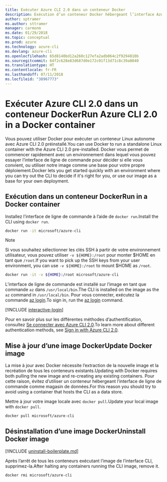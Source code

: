 ```yaml
---
title: Exécuter Azure CLI 2.0 dans un conteneur Docker
description: Exécution d’un conteneur Docker hébergeant l’interface Azure CLI 2.0
author: sptramer
ms.author: sttramer
manager: carmonm
ms.date: 01/29/2018
ms.topic: conceptual
ms.prod: azure
ms.technology: azure-cli
ms.devlang: azure-cli
ms.openlocfilehash: 65d8140bd12a260c127efa2adb064c2f9294810b
ms.sourcegitcommit: 64f2c628e83d687d0e172c01f13d71c8c39a8040
ms.translationtype: HT
ms.contentlocale: fr-FR
ms.lasthandoff: 07/11/2018
ms.locfileid: "38967773"
---
```

# <a name="run-azure-cli-20-in-a-docker-container"></a><span data-ttu-id="dfd7b-103">Exécuter Azure CLI 2.0 dans un conteneur Docker</span><span class="sxs-lookup"><span data-stu-id="dfd7b-103">Run Azure CLI 2.0 in a Docker container</span></span>

<span data-ttu-id="dfd7b-104">Vous pouvez utiliser Docker pour exécuter un conteneur Linux autonome avec Azure CLI 2.0 préinstallé.</span><span class="sxs-lookup"><span data-stu-id="dfd7b-104">You can use Docker to run a standalone Linux container with the Azure CLI 2.0 pre-installed.</span></span> <span data-ttu-id="dfd7b-105">Docker vous permet de commencer rapidement avec un environnement dans lequel vous pouvez essayer l’interface de ligne de commande pour décider si elle vous convient, ou utiliser notre image comme une base pour votre propre déploiement.</span><span class="sxs-lookup"><span data-stu-id="dfd7b-105">Docker lets you get started quickly with an environment where you can try out the CLI to decide if it's right for you, or use our image as a base for your own deployment.</span></span>

## <a name="run-in-a-docker-container"></a><span data-ttu-id="dfd7b-106">Exécution dans un conteneur Docker</span><span class="sxs-lookup"><span data-stu-id="dfd7b-106">Run in a Docker container</span></span>

<span data-ttu-id="dfd7b-107">Installez l’interface de ligne de commande à l’aide de `docker run`.</span><span class="sxs-lookup"><span data-stu-id="dfd7b-107">Install the CLI using `docker run`.</span></span>

   ```bash
   docker run -it microsoft/azure-cli
   ```

> [!NOTE]
> <span data-ttu-id="dfd7b-108">Si vous souhaitez sélectionner les clés SSH à partir de votre environnement utilisateur, vous pouvez utiliser `-v ${HOME}:/root` pour monter $HOME en tant que `/root`.</span><span class="sxs-lookup"><span data-stu-id="dfd7b-108">If you want to pick up the SSH keys from your user environment, you can use `-v ${HOME}:/root` to mount $HOME as `/root`.</span></span>
>
> ```bash
> docker run -it -v ${HOME}:/root microsoft/azure-cli
> ```

<span data-ttu-id="dfd7b-109">L’interface de ligne de commande est installé sur l’image en tant que commande `az` dans `/usr/local/bin`.</span><span class="sxs-lookup"><span data-stu-id="dfd7b-109">The CLI is installed on the image as the `az` command in `/usr/local/bin`.</span></span> <span data-ttu-id="dfd7b-110">Pour vous connecter, exécutez la commande [az login](/cli/azure/reference-index#az-login).</span><span class="sxs-lookup"><span data-stu-id="dfd7b-110">To sign in, run the [az login](/cli/azure/reference-index#az-login) command.</span></span>

[!INCLUDE [interactive-login](includes/interactive-login.md)]

<span data-ttu-id="dfd7b-111">Pour en savoir plus sur les différentes méthodes d’authentification, consultez [Se connecter avec Azure CLI 2.0](authenticate-azure-cli.md).</span><span class="sxs-lookup"><span data-stu-id="dfd7b-111">To learn more about different authentication methods, see [Sign in with Azure CLI 2.0](authenticate-azure-cli.md).</span></span>

## <a name="update-docker-image"></a><span data-ttu-id="dfd7b-112">Mise à jour d’une image Docker</span><span class="sxs-lookup"><span data-stu-id="dfd7b-112">Update Docker image</span></span>

<span data-ttu-id="dfd7b-113">La mise à jour avec Docker nécessite l’extraction de la nouvelle image et la recréation de tous les conteneurs existants.</span><span class="sxs-lookup"><span data-stu-id="dfd7b-113">Updating with Docker requires both pulling the new image and re-creating any existing containers.</span></span> <span data-ttu-id="dfd7b-114">Pour cette raison, évitez d’utiliser un conteneur hébergeant l’interface de ligne de commande comme magasin de données.</span><span class="sxs-lookup"><span data-stu-id="dfd7b-114">For this reason you should try to avoid using a container that hosts the CLI as a data store.</span></span>

<span data-ttu-id="dfd7b-115">Mettre à jour votre image locale avec `docker pull`.</span><span class="sxs-lookup"><span data-stu-id="dfd7b-115">Update your local image with `docker pull`.</span></span>

```bash
docker pull microsoft/azure-cli
```

## <a name="uninstall-docker-image"></a><span data-ttu-id="dfd7b-116">Désinstallation d’une image Docker</span><span class="sxs-lookup"><span data-stu-id="dfd7b-116">Uninstall Docker image</span></span>

[!INCLUDE [uninstall-boilerplate.md](includes/uninstall-boilerplate.md)]

<span data-ttu-id="dfd7b-117">Après l’arrêt de tous les conteneurs exécutant l’image de l’interface CLI, supprimez-la.</span><span class="sxs-lookup"><span data-stu-id="dfd7b-117">After halting any containers running the CLI image, remove it.</span></span>

```bash
docker rmi microsoft/azure-cli
```
